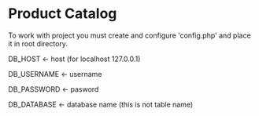 # Product Catalog

To work with project you must create and configure 'config.php'
and place it in root directory.

DB_HOST <- host (for localhost 127.0.0.1)

DB_USERNAME <- username

DB_PASSWORD <- pasword

DB_DATABASE <- database name (this is not table name)